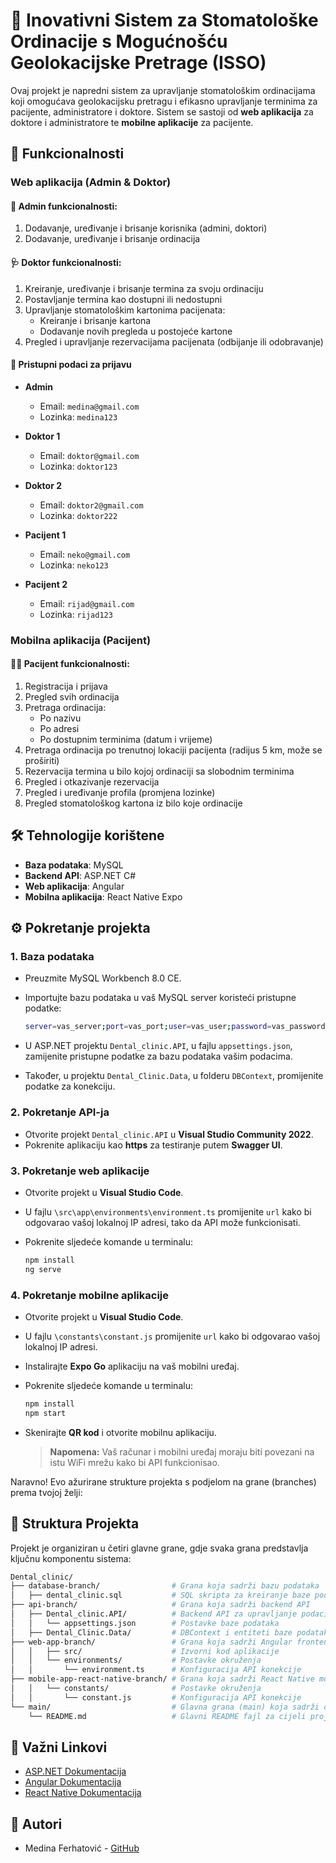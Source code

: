 # 🦷 Inovativni Sistem za Stomatološke Ordinacije s Mogućnošću Geolokacijske Pretrage (ISSO)

Ovaj projekt je napredni sistem za upravljanje stomatološkim ordinacijama koji omogućava geolokacijsku pretragu i efikasno upravljanje terminima za pacijente, administratore i doktore. Sistem se sastoji od **web aplikacija** za doktore i administratore te **mobilne aplikacije** za pacijente.

## 🚀 Funkcionalnosti

### Web aplikacija (Admin & Doktor)
#### 🔐 Admin funkcionalnosti:
1. Dodavanje, uređivanje i brisanje korisnika (admini, doktori)
2. Dodavanje, uređivanje i brisanje ordinacija

#### 🩺 Doktor funkcionalnosti:
1. Kreiranje, uređivanje i brisanje termina za svoju ordinaciju
2. Postavljanje termina kao dostupni ili nedostupni
3. Upravljanje stomatološkim kartonima pacijenata:
   - Kreiranje i brisanje kartona
   - Dodavanje novih pregleda u postojeće kartone
4. Pregled i upravljanje rezervacijama pacijenata (odbijanje ili odobravanje)

#### 📧 Pristupni podaci za prijavu

- **Admin**
  - Email: `medina@gmail.com`
  - Lozinka: `medina123`

- **Doktor 1**
  - Email: `doktor@gmail.com`
  - Lozinka: `doktor123`

- **Doktor 2**
  - Email: `doktor2@gmail.com`
  - Lozinka: `doktor222`

- **Pacijent 1**
  - Email: `neko@gmail.com`
  - Lozinka: `neko123`

- **Pacijent 2**
  - Email: `rijad@gmail.com`
  - Lozinka: `rijad123`

### Mobilna aplikacija (Pacijent)
#### 👩‍💼 Pacijent funkcionalnosti:
1. Registracija i prijava
2. Pregled svih ordinacija
3. Pretraga ordinacija:
   - Po nazivu
   - Po adresi
   - Po dostupnim terminima (datum i vrijeme)
4. Pretraga ordinacija po trenutnoj lokaciji pacijenta (radijus 5 km, može se proširiti)
5. Rezervacija termina u bilo kojoj ordinaciji sa slobodnim terminima
6. Pregled i otkazivanje rezervacija
7. Pregled i uređivanje profila (promjena lozinke)
8. Pregled stomatološkog kartona iz bilo koje ordinacije

## 🛠️ Tehnologije korištene

- **Baza podataka**: MySQL
- **Backend API**: ASP.NET C#
- **Web aplikacija**: Angular
- **Mobilna aplikacija**: React Native Expo

## ⚙️ Pokretanje projekta

### 1. Baza podataka
- Preuzmite MySQL Workbench 8.0 CE.
- Importujte bazu podataka u vaš MySQL server koristeći pristupne podatke:

  ```bash
  server=vas_server;port=vas_port;user=vas_user;password=vas_password;database=dental_clinic
  ```

- U ASP.NET projektu `Dental_clinic.API`, u fajlu `appsettings.json`, zamijenite pristupne podatke za bazu podataka vašim podacima.
- Također, u projektu `Dental_Clinic.Data`, u folderu `DBContext`, promijenite podatke za konekciju.

### 2. Pokretanje API-ja
- Otvorite projekt `Dental_clinic.API` u **Visual Studio Community 2022**.
- Pokrenite aplikaciju kao **https** za testiranje putem **Swagger UI**.

### 3. Pokretanje web aplikacije
- Otvorite projekt u **Visual Studio Code**.
- U fajlu `\src\app\environments\environment.ts` promijenite `url` kako bi odgovarao vašoj lokalnoj IP adresi, tako da API može funkcionisati.
- Pokrenite sljedeće komande u terminalu:

  ```bash
  npm install
  ng serve
  ```

### 4. Pokretanje mobilne aplikacije
- Otvorite projekt u **Visual Studio Code**.
- U fajlu `\constants\constant.js` promijenite `url` kako bi odgovarao vašoj lokalnoj IP adresi.
- Instalirajte **Expo Go** aplikaciju na vaš mobilni uređaj.
- Pokrenite sljedeće komande u terminalu:

  ```bash
  npm install
  npm start
  ```

- Skenirajte **QR kod** i otvorite mobilnu aplikaciju.
  
  > **Napomena:** Vaš računar i mobilni uređaj moraju biti povezani na istu WiFi mrežu kako bi API funkcionisao.

Naravno! Evo ažurirane strukture projekta s podjelom na grane (branches) prema tvojoj želji:

## 📁 Struktura Projekta

Projekt je organiziran u četiri glavne grane, gdje svaka grana predstavlja ključnu komponentu sistema:

```bash
Dental_clinic/
├── database-branch/                # Grana koja sadrži bazu podataka
│   ├── dental_clinic.sql           # SQL skripta za kreiranje baze podataka
├── api-branch/                     # Grana koja sadrži backend API
│   ├── Dental_clinic.API/          # Backend API za upravljanje podacima
│   │   └── appsettings.json        # Postavke baze podataka
│   ├── Dental_Clinic.Data/         # DBContext i entiteti baze podataka
├── web-app-branch/                 # Grana koja sadrži Angular frontend aplikaciju
│   │   ├── src/                    # Izvorni kod aplikacije
│   │   └── environments/           # Postavke okruženja
│   │       └── environment.ts      # Konfiguracija API konekcije
├── mobile-app-react-native-branch/ # Grana koja sadrži React Native mobilnu aplikaciju
│   │   └── constants/              # Postavke okruženja
│   │       └── constant.js         # Konfiguracija API konekcije
└── main/                           # Glavna grana (main) koja sadrži dokumentaciju
    └── README.md                   # Glavni README fajl za cijeli projekt

```

## 📌 Važni Linkovi
- [ASP.NET Dokumentacija](https://docs.microsoft.com/en-us/aspnet/core/?view=aspnetcore-5.0)
- [Angular Dokumentacija](https://angular.io/docs)
- [React Native Dokumentacija](https://reactnative.dev/docs/getting-started)

## 🤝 Autori
- Medina Ferhatović - [GitHub](https://github.com/MedinaFerhatovic)
